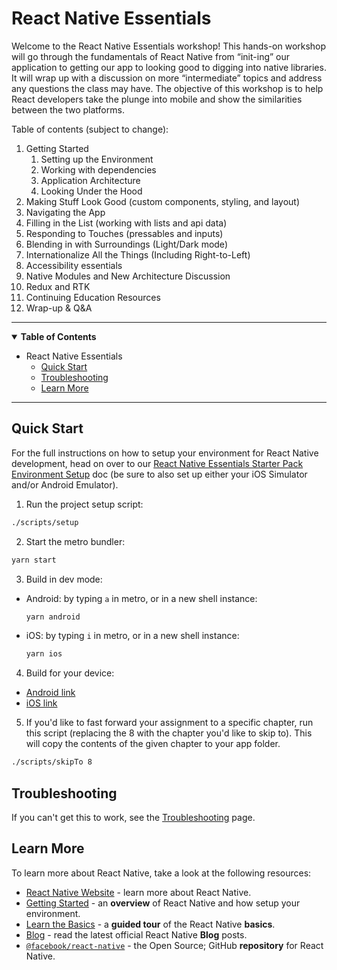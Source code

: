 # React Native Essentials

Welcome to the React Native Essentials workshop! This hands-on workshop will go through the fundamentals of React Native from “init-ing” our application to getting our app to looking good to digging into native libraries. It will wrap up with a discussion on more “intermediate” topics and address any questions the class may have. The objective of this workshop is to help React developers take the plunge into mobile and show the similarities between the two platforms.

Table of contents (subject to change):

1. Getting Started
   1. Setting up the Environment
   2. Working with dependencies
   3. Application Architecture
   4. Looking Under the Hood
2. Making Stuff Look Good (custom components, styling, and layout)
3. Navigating the App
4. Filling in the List (working with lists and api data)
5. Responding to Touches (pressables and inputs)
6. Blending in with Surroundings (Light/Dark mode)
7. Internationalize All the Things (Including Right-to-Left)
8. Accessibility essentials
9. Native Modules and New Architecture Discussion
10. Redux and RTK
11. Continuing Education Resources
12. Wrap-up & Q&A

---

<details open>
  <summary><strong>Table of Contents</strong></summary>

- React Native Essentials
  - [Quick Start](#quick-start)
  - [Troubleshooting](#troubleshooting)
  - [Learn More](#learn-more)

---

## Quick Start

For the full instructions on how to setup your environment for React Native development, head on over to our [React Native Essentials Starter Pack Environment Setup](https://github.com/infinitered/ReactNativeEssentialsStarterPack/blob/main/docs/environment-setup-guide.md) doc (be sure to also set up either your iOS Simulator and/or Android Emulator).

1. Run the project setup script:

```bash
./scripts/setup
```

2. Start the metro bundler:

```bash
yarn start
```

3. Build in dev mode:

- Android: by typing `a` in metro, or in a new shell instance:

  ```bash
  yarn android
  ```

- iOS: by typing `i` in metro, or in a new shell instance:

  ```bash
  yarn ios
  ```

4. Build for your device:

- [Android link](./docs/simulators-setup.md#yarn-android)
- [iOS link](./docs/simulators-setup.md#launching-a-specific-simulator)

5. If you'd like to fast forward your assignment to a specific chapter, run this script (replacing the 8 with the chapter you'd like to skip to). This will copy the contents of the given chapter to your app folder.

```bash
./scripts/skipTo 8
```

## Troubleshooting

If you can't get this to work, see the [Troubleshooting](https://reactnative.dev/docs/troubleshooting) page.

## Learn More

To learn more about React Native, take a look at the following resources:

- [React Native Website](https://reactnative.dev) - learn more about React Native.
- [Getting Started](https://reactnative.dev/docs/environment-setup) - an **overview** of React Native and how setup your environment.
- [Learn the Basics](https://reactnative.dev/docs/getting-started) - a **guided tour** of the React Native **basics**.
- [Blog](https://reactnative.dev/blog) - read the latest official React Native **Blog** posts.
- [`@facebook/react-native`](https://github.com/facebook/react-native) - the Open Source; GitHub **repository** for React Native.
